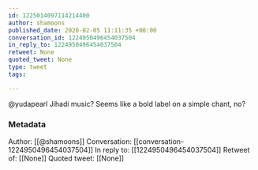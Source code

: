 ```yaml
---
id: 1225014097114214400
author: shamoons
published_date: 2020-02-05 11:11:35 +00:00
conversation_id: 1224950496454037504
in_reply_to: 1224950496454037504
retweet: None
quoted_tweet: None
type: tweet
tags:

---
```


@yudapearl Jihadi music? Seems like a bold label on a simple chant, no?

### Metadata

Author: [[@shamoons]]
Conversation: [[conversation-1224950496454037504]]
In reply to: [[1224950496454037504]]
Retweet of: [[None]]
Quoted tweet: [[None]]
